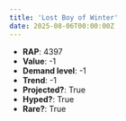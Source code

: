 ```yaml
---
title: 'Lost Boy of Winter'
date: 2025-08-06T00:00:00Z
---
```

- **RAP**: 4397
- **Value**: -1
- **Demand level**: -1
- **Trend**: -1
- **Projected?**: True
- **Hyped?**: True
- **Rare?**: True
